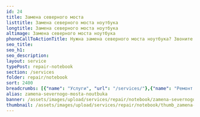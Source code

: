 ```yaml
---
id: 24
title: Замена северного моста
listtitle: Замена северного моста ноутбука
longtitle: Замена северного моста ноутбука
altimage: Замена северного моста ноутбука
phoneCallToActionTitle: Нужна замена северного моста ноутбука? Звоните!
seo_title: 
seo_h1: 
seo_description: 
layout: service
typePost: repair-notebook
section: /services
folder: repair/notebook
sort: 2400
breadcrumbs: [{"name": "Услуги", "url": "/services/"},{"name": "Ремонт устройств", "url": "/services/repair/"},{"name": "Ноутбук", "url": "/services/repair/notebook/"}]
alias: zamena-severnogo-mosta-noutbuka
banner: /assets/images/upload/services/repair/notebook/zamena-severnogo-mosta-noutbuka.jpg
thumbnail: /assets/images/upload/services/repair/notebook/thumb_zamena-severnogo-mosta-noutbuka.jpg
---
```


